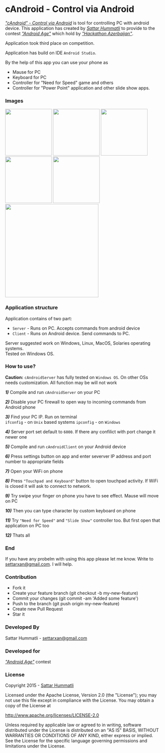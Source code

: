 # cAndroid - Control via Android

[*"cAndroid" - Control via Android*](https://github.com/hummatli/cAndroid) is tool for controlling PC with android device.
This application has created by [*Sattar Hummatli*](https://www.linkedin.com/in/hummatli) to provide to the contest [*"Android Age"*](http://androidage.hackathonazerbaijan.org) which hold by [*"Hackathon Azerbaijan"*](http://hackathonazerbaijan.org).  

Application took third place on competition.

Application has build on IDE `Android Studio`.

By the help of this app you can use your phone as  
* Mause for PC  
* Keyboard for PC  
* Controller for "Need for Speed" game and others  
* Controller for "Power Point" application and other slide show apps.

### Images
<img src="https://raw.githubusercontent.com/hummatli/cAndroid/master/imgs/screenshots/act_main.png" width="150px"/>
<img src="https://raw.githubusercontent.com/hummatli/cAndroid/master/imgs/screenshots/act_touchpad_keyboard.png" width="150px"/>
<img src="https://raw.githubusercontent.com/hummatli/cAndroid/master/imgs/screenshots/act_settings.png" width="150px"/>
<img src="https://raw.githubusercontent.com/hummatli/cAndroid/master/imgs/screenshots/act_about.png" width="150px"/>
<img src="https://raw.githubusercontent.com/hummatli/cAndroid/master/imgs/screenshots/act_slide_show.png" width="150px"/>  
<img src="https://raw.githubusercontent.com/hummatli/cAndroid/master/imgs/screenshots/act_need_for_speed.png" width="300px"/>

### Application structure
Application contains of two part: 
* `Server` - Runs on PC. Accepts commands from android device
* `Client` - Runs on Android device. Send commands to PC.

Server suggested work on Windows, Linux, MacOS, Solaries operating systems.  
Tested on Windows OS.
  
### How to use?
**Caution:** `cAndroidServer` has fully tested on `Windows OS`. On other OSs needs customization. All function may be will not work

***1)*** Compile and run `cAndroidServer` on your PC

***2)*** Disable your PC firewall to open way to incoming commands from Android phone

***3)*** Find your PC IP. Run on terminal  
`ifconfig` - on `Unix` based systems
`ipconfig` - on `Windows`

***4)*** Server port set default to `6000`. If there any confilict with port change it newer one

***5)*** Compile and run `cAndroidClient` on your Android device

***6)*** Press settings button on app and enter severver IP address and port number to appropriate fields

***7)*** Open your WiFi on phone

***8)*** Press `"Touchpad and Keyboard"` button to open touchpad activity. If WiFi is closed it will ask to connect to network.

***9)*** Try swipe your finger on phone you have to see effect. Mause will move on PC

***10)*** Then you can type character by custom keyboard on phone

***11)*** Try `"Need for Speed"` and `"Slide Show"` controller too. But first open that application on PC too

***12)*** Thats all

### End
If you have any probelm with using this app please let me know. Write to settarxan@gmail.com. I will help.

### Contribution
* Fork it
* Create your feature branch (git checkout -b my-new-feature)
* Commit your changes (git commit -am 'Added some feature')
* Push to the branch (git push origin my-new-feature)
* Create new Pull Request
* Star it

### Developed By
Sattar Hummatli - settarxan@gmail.com

### Developed for
[*"Android Age"*](http://androidage.hackathonazerbaijan.org) contest

### License
Copyright 2015  - <a href="https://www.linkedin.com/in/hummatli">Sattar Hummatli</a>   

Licensed under the Apache License, Version 2.0 (the "License");
you may not use this file except in compliance with the License.
You may obtain a copy of the License at

   http://www.apache.org/licenses/LICENSE-2.0

Unless required by applicable law or agreed to in writing, software
distributed under the License is distributed on an "AS IS" BASIS,
WITHOUT WARRANTIES OR CONDITIONS OF ANY KIND, either express or implied.
See the License for the specific language governing permissions and
limitations under the License.

